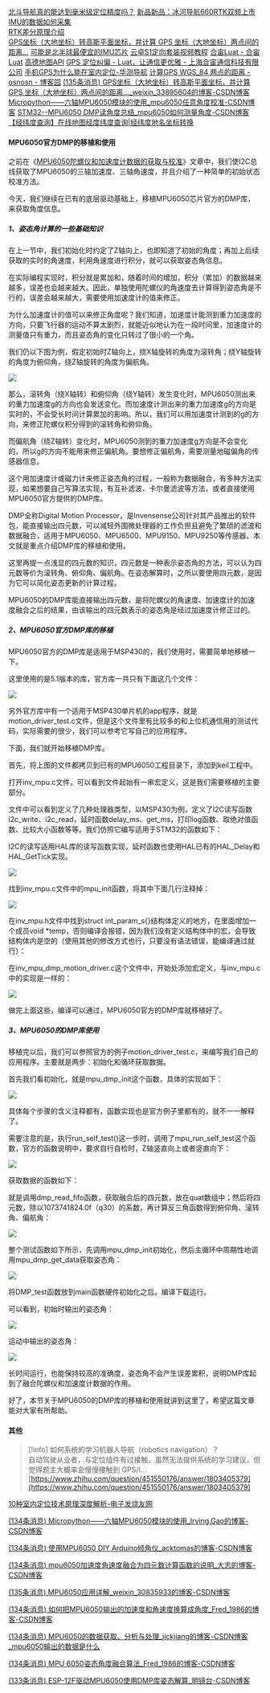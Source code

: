 
[北斗导航真的能达到毫米级定位精度吗？](https://www.zhihu.com/question/65638680/answer/233896068)
[新品新品：冰河导航660RTK双频上市](https://zhuanlan.zhihu.com/p/510526208)
[IMU的数据如何采集](https://www.bilibili.com/video/BV1214y1u741/?spm_id_from=333.999.0.0)  
[RTK差分原理介绍](https://www.bilibili.com/video/BV1XR4y1A7b2/?spm_id_from=333.999.0.0)  
[GPS坐标（大地坐标）转高斯平面坐标，并计算 GPS 坐标（大地坐标）两点间的距离...](https://blog.csdn.net/weixin_33895604/article/details/93930991)
[可能是北半球最便宜的IMU芯片](https://www.bilibili.com/video/BV1924y1W7re/)
[云卓S1定向套装视频教程](https://www.bilibili.com/video/BV1MG411J7rJ/)
[合宙Luat - 合宙Luat](https://gitee.com/openLuat)
[高德地图API](https://lbs.amap.com/tools/picker)
[GPS 定位纠偏 - Luat，让通信更优雅 - 上海合宙通信科技有限公司](https://www.openluat.com/GPS-Offset.html)
[手机GPS为什么能在室内定位-华测导航](https://www.huace.cn/about/news_show/34)
[计算GPS WGS_84 两点的距离 - osnosn - 博客园](https://www.cnblogs.com/osnosn/p/14505778.html)
[(135条消息) GPS坐标（大地坐标）转高斯平面坐标，并计算 GPS 坐标（大地坐标）两点间的距离..._weixin_33895604的博客-CSDN博客](https://blog.csdn.net/weixin_33895604/article/details/93930991)
[Micropython——六轴MPU6050模块的使用_mpu6050任意角度校准-CSDN博客](https://blog.csdn.net/qq_45779334/article/details/113122089?ops_request_misc=%257B%2522request%255Fid%2522%253A%2522170278911416800184144768%2522%252C%2522scm%2522%253A%252220140713.130102334..%2522%257D&request_id=170278911416800184144768&biz_id=0&utm_medium=distribute.pc_search_result.none-task-blog-2~all~sobaiduend~default-1-113122089-null-null.142^v96^pc_search_result_base7&utm_term=Micropython%E2%80%94%E2%80%94%E5%85%AD%E8%BD%B4MPU6050%E6%A8%A1%E5%9D%97%E7%9A%84%E4%BD%BF%E7%94%A8&spm=1018.2226.3001.4187)
[STM32--MPU6050 DMP读角度总结_mpu6050如何测量角度-CSDN博客](https://blog.csdn.net/QWQ_DIODA/article/details/116533025?ops_request_misc=%257B%2522request%255Fid%2522%253A%2522170278908916800182169350%2522%252C%2522scm%2522%253A%252220140713.130102334..%2522%257D&request_id=170278908916800182169350&biz_id=0&utm_medium=distribute.pc_search_result.none-task-blog-2~all~sobaiduend~default-1-116533025-null-null.142^v96^pc_search_result_base7&utm_term=STM32--MPU6050%20DMP%E8%AF%BB%E8%A7%92%E5%BA%A6%E6%80%BB%E7%BB%93&spm=1018.2226.3001.4187)
[【经纬度查询】在线地图经度纬度查询|经纬度地名坐标转换](https://map.jiqrxx.com/jingweidu/#:~:text=%E7%BB%8F%E7%BA%AC%E5%BA%A6%E6%9F%A5%E8%AF%A2%E5%9C%B0%E5%9B%BE%E4%BD%BF%E7%94%A8%E6%96%B9%E6%B3%95%EF%BC%9A,1%E3%80%81%E7%82%B9%E5%87%BB%E5%9C%B0%E5%9B%BE%E4%B8%8A%E7%9A%84%E4%BB%BB%E6%84%8F%E4%B8%80%E7%82%B9%EF%BC%8C%E5%8D%B3%E5%8F%AF%E6%9F%A5%E7%9C%8B%E8%AF%A5%E5%9C%B0%E7%9A%84%E7%BB%8F%E7%BA%AC%E5%BA%A6%E5%9D%90%E6%A0%87%EF%BC%9B%202%E3%80%81%E5%9C%A8%E6%90%9C%E7%B4%A2%E6%A1%86%E8%BE%93%E5%85%A5%E5%9C%B0%E5%90%8D%E5%90%8E%EF%BC%8C%E7%82%B9%E5%87%BB%E2%80%9C%E8%A7%A3%E6%9E%90%E7%BB%8F%E7%BA%AC%E5%BA%A6%E2%80%9D%EF%BC%8C%E5%8D%B3%E5%8F%AF%E7%9B%B4%E6%8E%A5%E8%BF%9B%E5%85%A5%E5%88%B0%E8%AF%A5%E5%9C%B0%EF%BC%8C%E5%B9%B6%E5%8F%AF%E6%9F%A5%E7%9C%8B%E8%AF%A5%E5%9C%B0%E7%9A%84%E7%BB%8F%E5%BA%A6%E5%92%8C%E7%BA%AC%E5%BA%A6%EF%BC%9B)
#### MPU6050官方DMP的移植和使用

之前在《[MPU6050陀螺仪和加速度计数据的获取与校准](http://mp.weixin.qq.com/s?__biz=MjM5NDQ0NjM5Mg==&mid=2650509007&idx=7&sn=1d754a196f8c56f7d4708ad0cfaa9209&chksm=be88839889ff0a8e391345dcaba0d554ab92aa59ef0cc627a733d7348d6cd80cbf322100da76&scene=21#wechat_redirect)》文章中，我们使I2C总线获取了MPU6050的三轴加速度、三轴角速度，并且介绍了一种简单的初始状态校准方法。

今天，我们继续在已有的底层驱动基础上，移植MPU6050芯片官方的DMP库，来获取角度信息。

##### 1、姿态角计算的一些基础知识

在上一节中，我们初始化时约定了Z轴向上，也即知道了初始的角度；再加上后续获取的实时的角速度，利用角速度进行积分，就可以获取姿态角信息。

在实际编程实现时，积分就是累加和，随着时间的增加，积分（累加）的数据越来越多，误差也会越来越大。因此，单独使用陀螺仪的角速度去计算得到姿态角是不行的，误差会越来越大，需要使用加速度计的值来修正。

为什么加速度计的值可以来修正角度呢？我们知道，加速度计能测到重力加速度的方向，只要飞行器的运动不算太剧烈，就能近似地认为在一段时间里，加速度计的测量值只有重力，而且姿态角的变化只转过了很小的一个角。

我们仍以下图为例，假定初始时Z轴向上，绕X轴旋转的角度为滚转角；绕Y轴旋转的角度为俯仰角，绕Z轴旋转的角度为偏航角。

[![](https://mmbiz.qpic.cn/mmbiz_png/ytiaAdR14jmAOaBAysNhGCFFkMoWbaoDqjLl3y98XzHQ3NG5ictW6jXtj46kwWngZ8tCIsHkU0oJVJOn3UBlNiauw/640?wx_fmt=png&wxfrom=5&wx_lazy=1&wx_co=1)](https://mmbiz.qpic.cn/mmbiz_png/ytiaAdR14jmAOaBAysNhGCFFkMoWbaoDqjLl3y98XzHQ3NG5ictW6jXtj46kwWngZ8tCIsHkU0oJVJOn3UBlNiauw/640?wx_fmt=png&wxfrom=5&wx_lazy=1&wx_co=1)

那么，滚转角（绕X轴转）和俯仰角（绕Y轴转）发生变化时，MPU6050测出来的重力加速度g的方向也会发送变化。而加速度计测出来的重力加速度g的方向是实时的，不会受长时间计算累加的影响。所以，我们可以用加速度计测到的g的方向，来修正陀螺仪积分得到的滚转角和俯仰角。

而偏航角（绕Z轴转）变化时，MPU6050测到的重力加速度g方向是不会变化的，所以g的方向不能用来修正偏航角。要想修正偏航角，需要测量地磁偏角的传感器信息。

这个用加速度计或磁力计来修正姿态角的过程，一般称为数据融合，有多种方法实现，如果想要自己写算法实现，有互补滤波、卡尔曼滤波等方法，或者直接使用MPU6050官方提供的DMP库。

DMP全称Digital Motion Processor，是Invensense公司针对其产品推出的软件包，能直接输出四元数，可以减轻外围微处理器的工作负担且避免了繁琐的滤波和数据融合，适用于MPU6050、MPU6500、MPU9150、MPU9250等传感器。本文就是重点介绍DMP库的移植和使用。

这里再提一点浅显的四元数的知识，四元数是一种表示姿态角的方法，可以认为四元数等价为滚转角、俯仰角、偏航角。在姿态解算时，之所以要使用四元数，是因为它可以简化姿态更新的计算过程。

MPU6050的DMP库能直接输出四元数，是将陀螺仪的角速度、加速度计的加速度融合之后的结果，由该输出的四元数表示的姿态角是经过加速度计修正过的。

##### 2、MPU6050官方DMP库的移植

MPU6050官方的DMP库是适用于MSP430的，我们使用时，需要简单地移植一下。

这里使用的是5.1版本的库，官方库一共只有下面这几个文件：

[![](https://mmbiz.qpic.cn/mmbiz_png/ytiaAdR14jmAOaBAysNhGCFFkMoWbaoDqqBLN5NmR3FTaMe7TKTthSXy1ad3S60tpCNDlhBxbyNNaQ9koRiagh7g/640?wx_fmt=png&wxfrom=5&wx_lazy=1&wx_co=1)](https://mmbiz.qpic.cn/mmbiz_png/ytiaAdR14jmAOaBAysNhGCFFkMoWbaoDqqBLN5NmR3FTaMe7TKTthSXy1ad3S60tpCNDlhBxbyNNaQ9koRiagh7g/640?wx_fmt=png&wxfrom=5&wx_lazy=1&wx_co=1)

另外官方库中有一个适用于MSP430单片机的app程序，就是motion_driver_test.c文件，但是这个文件里有比较多的和上位机通信用的测试代码，实际需要的很少，我们可以参考它写自己的应用程序。

下面，我们就开始移植DMP库。

首先，将上图的文件都拷贝到已有的MPU6050工程目录下，添加到keil工程中。

打开inv_mpu.c文件，可以看到文件起始有一串宏定义，这是我们需要移植的主要部分。

文件中可以看到定义了几种处理器类型，以MSP430为例，定义了I2C读写函数i2c_write、i2c_read，延时函数delay_ms、get_ms，打印log函数、取绝对值函数、比较大小函数等等。我们仿照它编写适用于STM32的函数如下：

I2C的读写适用HAL库的读写函数实现，延时函数也使用HAL已有的HAL_Delay和HAL_GetTick实现。

[![](https://mmbiz.qpic.cn/mmbiz_png/ytiaAdR14jmAOaBAysNhGCFFkMoWbaoDqNkmyhqMZGs2X3WZvZwvqwE1QCQ0739lRxflqBRZPHIhlMK2FEUjo2g/640?wx_fmt=png&wxfrom=5&wx_lazy=1&wx_co=1)](https://mmbiz.qpic.cn/mmbiz_png/ytiaAdR14jmAOaBAysNhGCFFkMoWbaoDqNkmyhqMZGs2X3WZvZwvqwE1QCQ0739lRxflqBRZPHIhlMK2FEUjo2g/640?wx_fmt=png&wxfrom=5&wx_lazy=1&wx_co=1)

找到inv_mpu.c文件中的mpu_init函数，将其中下面几行注释掉：

[![](https://mmbiz.qpic.cn/mmbiz_png/ytiaAdR14jmAOaBAysNhGCFFkMoWbaoDqo7JcU84bKqXfLe7DzkACt82SceNxaq6ibtwkB0zTGjIicezWNdkLvm7g/640?wx_fmt=png&wxfrom=5&wx_lazy=1&wx_co=1)](https://mmbiz.qpic.cn/mmbiz_png/ytiaAdR14jmAOaBAysNhGCFFkMoWbaoDqo7JcU84bKqXfLe7DzkACt82SceNxaq6ibtwkB0zTGjIicezWNdkLvm7g/640?wx_fmt=png&wxfrom=5&wx_lazy=1&wx_co=1)

在inv_mpu.h文件中找到struct int_param_s{}结构体定义的地方，在里面增加一个成员void *temp，否则编译会报错，因为我们没有定义结构体中的宏，会导致结构体内是空的（使用其他的修改方式也行，只要没有语法错误，能编译通过就行）：

在inv_mpu_dmp_motion_driver.c这个文件中，开始处添加宏定义，与inv_mpu.c中的实现是一样的：

[![](https://mmbiz.qpic.cn/mmbiz_png/ytiaAdR14jmAOaBAysNhGCFFkMoWbaoDqbU2xjzJzk3iaxTY6T5E0J09PehFSsPnu3E5TJB2hvZvzZZfnb0dicVIw/640?wx_fmt=png&wxfrom=5&wx_lazy=1&wx_co=1)](https://mmbiz.qpic.cn/mmbiz_png/ytiaAdR14jmAOaBAysNhGCFFkMoWbaoDqbU2xjzJzk3iaxTY6T5E0J09PehFSsPnu3E5TJB2hvZvzZZfnb0dicVIw/640?wx_fmt=png&wxfrom=5&wx_lazy=1&wx_co=1)

做完上面这些，编译可以通过，MPU6050官方的DMP库就移植好了。

##### 3、MPU6050的DMP库使用

移植完以后，我们可以参照官方的例子motion_driver_test.c，来编写我们自己的应用程序。主要就是两步：初始化和循环获取数据。

首先我们看初始化，就是mpu_dmp_init这个函数，具体的实现如下：

[![](https://mmbiz.qpic.cn/mmbiz_png/ytiaAdR14jmAOaBAysNhGCFFkMoWbaoDqob6toLsTxVNDeaiaRCbTKUJo7Ee2qlCJ7gtfNRo8DB7nlgOpwRylPZg/640?wx_fmt=png&wxfrom=5&wx_lazy=1&wx_co=1)](https://mmbiz.qpic.cn/mmbiz_png/ytiaAdR14jmAOaBAysNhGCFFkMoWbaoDqob6toLsTxVNDeaiaRCbTKUJo7Ee2qlCJ7gtfNRo8DB7nlgOpwRylPZg/640?wx_fmt=png&wxfrom=5&wx_lazy=1&wx_co=1)

具体每个步骤的含义注释都有，函数实现也是官方例子里都有的，就不一一解释了。

需要注意的是，执行run_self_test()这一步时，调用了mpu_run_self_test这个函数，官方的函数说明中，要求自行自检时，Z轴竖直向上或者竖直向下：

[![](https://mmbiz.qpic.cn/mmbiz_png/ytiaAdR14jmAOaBAysNhGCFFkMoWbaoDqN7NK0xrvGDsXJMPLfCJn3mO48n6ADWSm6Dic3rMb5M6s7svmvDDdNzw/640?wx_fmt=png&wxfrom=5&wx_lazy=1&wx_co=1)](https://mmbiz.qpic.cn/mmbiz_png/ytiaAdR14jmAOaBAysNhGCFFkMoWbaoDqN7NK0xrvGDsXJMPLfCJn3mO48n6ADWSm6Dic3rMb5M6s7svmvDDdNzw/640?wx_fmt=png&wxfrom=5&wx_lazy=1&wx_co=1)

获取数据的函数如下：

就是调用dmp_read_fifo函数，获取融合后的四元数，放在quat数组中；然后将四元数，除以1073741824.0f（q30）的系数，再计算反三角函数得到俯仰角、滚转角、偏航角：

[![](https://mmbiz.qpic.cn/mmbiz_png/ytiaAdR14jmAOaBAysNhGCFFkMoWbaoDqtWqBmoRic34IKCLYDlOibj5K0GicRMeKQbV3vW4CSJTZnNXVJqgHajrBA/640?wx_fmt=png&wxfrom=5&wx_lazy=1&wx_co=1)](https://mmbiz.qpic.cn/mmbiz_png/ytiaAdR14jmAOaBAysNhGCFFkMoWbaoDqtWqBmoRic34IKCLYDlOibj5K0GicRMeKQbV3vW4CSJTZnNXVJqgHajrBA/640?wx_fmt=png&wxfrom=5&wx_lazy=1&wx_co=1)

整个测试函数如下所示，先调用mpu_dmp_init初始化，然后主循环中周期性地调用mpu_dmp_get_data获取姿态角：

[![](https://mmbiz.qpic.cn/mmbiz_png/ytiaAdR14jmAOaBAysNhGCFFkMoWbaoDqRHmMLThSTobZ3XulFfQKLyPvicTA1jMfjia1lMQW0xicJtrv8thGmWAqA/640?wx_fmt=png&wxfrom=5&wx_lazy=1&wx_co=1)](https://mmbiz.qpic.cn/mmbiz_png/ytiaAdR14jmAOaBAysNhGCFFkMoWbaoDqRHmMLThSTobZ3XulFfQKLyPvicTA1jMfjia1lMQW0xicJtrv8thGmWAqA/640?wx_fmt=png&wxfrom=5&wx_lazy=1&wx_co=1)

将DMP_test函数放到main函数硬件初始化之后。编译下载运行。

可以看到，初始时输出的姿态角：

[![](https://mmbiz.qpic.cn/mmbiz_png/ytiaAdR14jmAOaBAysNhGCFFkMoWbaoDqPPBzjsKicqjAibAoCvOYictIHw4O6icTwBzhD8U6BlImKc2GqgRfw9moWw/640?wx_fmt=png&wxfrom=5&wx_lazy=1&wx_co=1)](https://mmbiz.qpic.cn/mmbiz_png/ytiaAdR14jmAOaBAysNhGCFFkMoWbaoDqPPBzjsKicqjAibAoCvOYictIHw4O6icTwBzhD8U6BlImKc2GqgRfw9moWw/640?wx_fmt=png&wxfrom=5&wx_lazy=1&wx_co=1)

运动中输出的姿态角：

[![](https://mmbiz.qpic.cn/mmbiz_png/ytiaAdR14jmAOaBAysNhGCFFkMoWbaoDqU3fJJsT7Xk5EZtsn8ZUAUQWCib6eicTXRbZBRRmKRRtTZC2tPQvnC01Q/640?wx_fmt=png&wxfrom=5&wx_lazy=1&wx_co=1)](https://mmbiz.qpic.cn/mmbiz_png/ytiaAdR14jmAOaBAysNhGCFFkMoWbaoDqU3fJJsT7Xk5EZtsn8ZUAUQWCib6eicTXRbZBRRmKRRtTZC2tPQvnC01Q/640?wx_fmt=png&wxfrom=5&wx_lazy=1&wx_co=1)

长时间运行，也能保持较高的准确度，姿态角不会产生误差累积，说明DMP库起到了融合陀螺仪和加速度计数据的作用。

好了，本节关于MPU6050的DMP库的移植和使用就讲到这里了，希望这篇文章能对大家有所帮助。
#### 其他
> [!info] 如何系统的学习机器人导航（robotics navigation）？  
> 自动驾驶从业者，与定位组件有过接触，虽然无法提供系统的学习建议，但觉得题主大概率会慢慢接触到 GPS/I...  
> [https://www.zhihu.com/question/451550176/answer/1803405379](https://www.zhihu.com/question/451550176/answer/1803405379)  

[10种室内定位技术原理深度解析-电子发烧友网](http://www.elecfans.com/d/586741.html)



[(134条消息) Micropython——六轴MPU6050模块的使用_Irving.Gao的博客-CSDN博客](https://blog.csdn.net/qq_45779334/article/details/113122089)

[(134条消息) 使用MPU6050 DIY Arduino倾角仪_acktomas的博客-CSDN博客](https://blog.csdn.net/acktomas/article/details/102461770)

[(134条消息) mpu6050加速度角速度融合为四元数计算函数的说明_大志的博客-CSDN博客](https://blog.csdn.net/qq_38288618/article/details/77320646)

[(135条消息) MPU6050应用详解_weixin_30835933的博客-CSDN博客](https://blog.csdn.net/weixin_30835933/article/details/99920397)

[(134条消息) 如何把MPU6050输出的加速度和角速度换算成角度_Fred_1986的博客-CSDN博客](https://blog.csdn.net/Fred_1986/article/details/108397146?spm=1001.2101.3001.6650.1&utm_medium=distribute.pc_relevant.none-task-blog-2%7Edefault%7ECTRLIST%7Edefault-1.no_search_link&depth_1-utm_source=distribute.pc_relevant.none-task-blog-2%7Edefault%7ECTRLIST%7Edefault-1.no_search_link)

[(134条消息) MPU6050的数据获取、分析与处理_jickjiang的博客-CSDN博客_mpu6050输出的数据是什么](https://blog.csdn.net/jickjiang/article/details/84237863)

[(134条消息) MPU 6050姿态角度融合算法_Fred_1986的博客-CSDN博客](https://blog.csdn.net/Fred_1986/article/details/108522529?ops_request_misc=%257B%2522request%255Fid%2522%253A%2522163773589516780357217271%2522%252C%2522scm%2522%253A%252220140713.130102334.pc%255Fall.%2522%257D&request_id=163773589516780357217271&biz_id=0&utm_medium=distribute.pc_search_result.none-task-blog-2~all~first_rank_ecpm_v1~rank_v31_ecpm-14-108522529.first_rank_v2_pc_rank_v29&utm_term=mpu6050%E8%AE%A1%E7%AE%97%E8%A7%92%E5%BA%A6&spm=1018.2226.3001.4187)

[(133条消息) ESP-12F驱动MPU6050使用DMP库姿态解算_明镜台-CSDN博客](https://blog.csdn.net/guohengsheng3882/article/details/90672642)